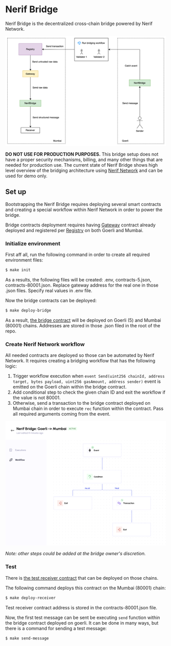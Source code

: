 # Nerif Bridge

Nerif Bridge is the decentralized cross-chain bridge powered by Nerif Network.

![structure.png](./docs/structure.png)

**DO NOT USE FOR PRODUCTION PURPOSES.** 
This bridge setup does not have a proper security mechanisms, billing, and many other things that are needed for production use.
The current state of Nerif Bridge shows high level overview of the bridging architecture using [Nerif Network](https://nerif.network) and can be used for demo only.

## Set up

Bootstrapping the Nerif Bridge requires deploying several smart contracts and creating a special workflow within Nerif Network in order to power the bridge.

Bridge contracts deployment requires having [Gateway](https://github.com/nerifnetwork/contracts/blob/main/contracts/operational/Gateway.sol) contract already deployed and registered per [Registry](https://github.com/nerifnetwork/contracts/blob/main/contracts/operational/Registry.sol#L244) on both Goerli and Mumbai.

### Initialize environment

First aff all, run the following command in order to create all required environment files:

```bash
$ make init
```

As a results, the following files will be created: .env, contracts-5.json, contracts-80001.json.
Replace gateway address for the real one in those .json files. Specify real values in .env file.

Now the bridge contracts can be deployed:

```bash
$ make deploy-bridge
```

As a result, [the bridge contract](./contracts/bridge/NerifBridge.sol) will be deployed on Goerli (5) and Mumbai (80001) chains.
Addresses are stored in those .json filed in the root of the repo.

### Create Nerif Network workflow

All needed contracts are deployed so those can be automated by Nerif Network.
It requires creating a bridging workflow that has the following logic:

1. Trigger workflow execution when `event Send(uint256 chainId, address target, bytes payload, uint256 gasAmount, address sender)` event is emitted on the Goerli chain within the bridge contract.
2. Add conditional step to check the given chain ID and exit the workflow if the value is not 80001.
3. Otherwise, send a transaction to the bridge contract deployed on Mumbai chain in order to execute `rec` function within the contract. Pass all required arguments coming from the event.

![workflow.png](./docs/workflow.png)

*Note: other steps could be added at the bridge owner's discretion.*

### Test

There is [the test receiver contract](./contracts/test/TestReceiver.sol) that can be deployed on those chains.

The following command deploys this contract on the Mumbai (80001) chain:

```bash
$ make deploy-receiver
```

Test receiver contract address is stored in the contracts-80001.json file.

Now, the first test message can be sent be executing `send` function within the bridge contract deployed on goerli.
It can be done in many ways, but there is a command for sending a test message:

```bash
$ make send-message
```
